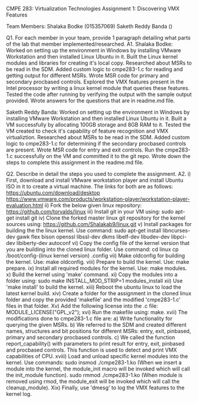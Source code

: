 CMPE 283: Virtualization Technologies 
Assignment 1: Discovering VMX Features

Team Members:
Shalaka Bodke (015357069)
Saketh Reddy Banda ()

Q1. For each member in your team, provide 1 paragraph detailing what parts of the lab that member implemented/researched.
A1.
Shalaka Bodke:
Worked on setting up the environment in Windows by installing VMware Workstation and then installed Linux Ubuntu in it. Built the Linux kernel modules and libraries for creating it's local copy. Researched about MSRs to be read in the SDM. Added custom logic to cmpe283-1.c for reading and getting output for different MSRs. Wrote MSR code for primary and secondary procbased controls. Explored the VMX features present in the Intel processor by writing a linux kernel module that queries these features. Tested the code after running by verifying the output with the sample output provided. Wrote answers for the questions that are in readme.md file.

Saketh Reddy Banda:
Worked on setting up the environment in Windows by installing VMware Workstation and then installed Linux Ubuntu in it. Built a VM successfully by allocating 100GB storage and 8GB RAM to it. Tested the VM created to check it's capability of feature recognition and VMX virtualiztion. Researched about MSRs to be read in the SDM. Added custom logic to cmpe283-1.c for determining if the secondary procbased controls are present. Wrote MSR code for entry and exit controls. Run the cmpe283-1.c successfully on the VM and committed it to the git repo. Wrote down the steps to complete this assignment in the readme.md file.

Q2. Describe in detail the steps you used to complete the assignment. 
A2.
i) First, download and install VMware workstation player and install Ubuntu ISO in it to create a virtual machine. The links for both are as follows:
    https://ubuntu.com/download/desktop
    https://www.vmware.com/products/workstation-player/workstation-player-evaluation.html
ii) Fork the below given linux repository:
    https://github.com/torvalds/linux
iii) Install git in your VM using: sudo apt-get install git
iv) Clone the forked master linux git repository for the kernel sources using: https://github.com/Shalakab9/linux.git
v) Install packages for building the the linux kernel. Use command:
    sudo apt-get install libncurses-dev gawk flex bison openssl libssl-dev dkms libelf-dev libudev-dev libpci-dev libiberty-dev autoconf
vi) Copy the config file of the kernel version that you are building into the cloned linux folder. Use command: 
    cd linux
    cp /boot/config-(linux kernel version) .config
vii) Make oldconfig for building the kernel. Use: make oldconfig.
viii) Prepare to build the kernel. Use: make prepare.
ix) Install all required modules for the kernel. Use: make modules.
x) Build the kernel using 'make' command.
xi) Copy the modules into a folder using: sudo make INSTALL_MOD_STRIP=1 modules_install
xii) Use 'make install' to build the kernel.
xiii) Reboot the ubuntu linux to load the latest kernel build.
xiv) Create a folder for the assignment in the cloned linux folder and copy the provided 'makefile' and the modified 'cmpe283-1.c' files in that folder.
Xv) Add the following license into the .c file:
    MODULE_LICENSE("GPL_v2");
xvi) Run the makefile using: make.
xvii) The modifications done to cmpe283-1.c file are:
    a) Write functionality for querying the given MSRs.
    b) We referred to the SDM and created different names, structures and bit positions for different MSRs: entry, exit, pinbased, primary and secondary procbased controls.
    c) We called the function report_capability() with parameters to print result for entry, exit, pinbased and procbased controls. This function is used to detect and print VMX capabilities of CPU.
xviii) Load and unload specific kernel modules into the kernel. Use commands:
    sudo insmod ./cmpe283-1.ko (When we insert a module into the kernel, the module_init macro will be invoked which will call the init_module function).
    sudo rmmod ./cmpe283-1.ko (When module is removed using rmod, the module_exit will be invoked which will call the cleanup_module).
Xix) Finally, use 'dmesg' to log the VMX features to the kernel log.
